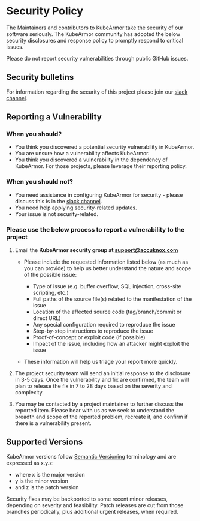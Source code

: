 # Security Policy

The Maintainers and contributors to KubeArmor take the security of our software seriously.
The KubeArmor community has adopted the below security disclosures and response policy to promptly respond to critical issues.

Please do not report security vulnerabilities through public GitHub issues.

## Security bulletins

For information regarding the security of this project please join our [slack channel](https://join.slack.com/t/kubearmor/shared_invite/zt-1ltmqdbc6-rSHw~LM6MesZZasmP2hAcA/).

## Reporting a Vulnerability

### When you should?

- You think you discovered a potential security vulnerability in KubeArmor.
- You are unsure how a vulnerability affects KubeArmor.
- You think you discovered a vulnerability in the dependency of KubeArmor. For those projects, please leverage their reporting policy.

### When you should not?

- You need assistance in configuring KubeArmor for security - please discuss this is in the [slack channel](https://join.slack.com/t/kubearmor/shared_invite/zt-1ltmqdbc6-rSHw~LM6MesZZasmP2hAcA/).
- You need help applying security-related updates.
- Your issue is not security-related.

### Please use the below process to report a vulnerability to the project

1. Email the **KubeArmor security group at <support@accuknox.com>**

    - Please include the requested information listed below (as much as you can provide) to help us better understand the nature and scope of the possible issue:
        - Type of issue (e.g. buffer overflow, SQL injection, cross-site scripting, etc.)
        - Full paths of the source file(s) related to the manifestation of the issue
        - Location of the affected source code (tag/branch/commit or direct URL)
        - Any special configuration required to reproduce the issue
        - Step-by-step instructions to reproduce the issue
        - Proof-of-concept or exploit code (if possible)
        - Impact of the issue, including how an attacker might exploit the issue

    - These information will help us triage your report more quickly.

2. The project security team will send an initial response to the disclosure in 3-5 days. Once the vulnerability and fix are confirmed, the team will plan to release the fix in 7 to 28 days based on the severity and complexity.

3. You may be contacted by a project maintainer to further discuss the reported item. Please bear with us as we seek to understand the breadth and scope of the reported problem, recreate it, and confirm if there is a vulnerability present.

## Supported Versions

KubeArmor versions follow [Semantic Versioning](https://semver.org/) terminology and are expressed as x.y.z:

- where x is the major version
- y is the minor version
- and z is the patch version

Security fixes may be backported to some recent minor releases, depending on severity and feasibility. Patch releases are cut from those branches periodically, plus additional urgent releases, when required.

